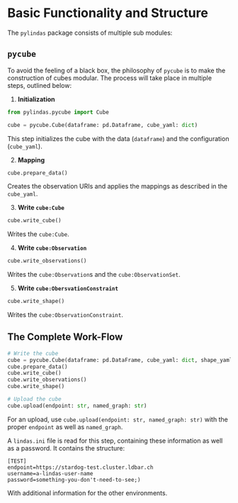 # Basic Functionality and Structure

The `pylindas` package consists of multiple sub modules:

## `pycube`

To avoid the feeling of a black box, the philosophy of `pycube` is to make the construction of cubes modular. The process will take place in multiple steps, outlined below:

1. **Initialization**

```python
from pylindas.pycube import Cube

cube = pycube.Cube(dataframe: pd.Dataframe, cube_yaml: dict)
```

This step initializes the cube with the data (`dataframe`) and the configuration (`cube_yaml`).

2. **Mapping**

```python
cube.prepare_data()
```

Creates the observation URIs and applies the mappings as described in the `cube_yaml`.

3. **Write `cube:Cube`**

```python
cube.write_cube()
```

Writes the `cube:Cube`.

4. **Write `cube:Observation`**

```python
cube.write_observations()
```

Writes the `cube:Observation`s and the `cube:ObservationSet`.

5. **Write `cube:ObersvationConstraint`**

```python
cube.write_shape()
```

Writes the `cube:ObservationConstraint`.

## The Complete Work-Flow

```python
# Write the cube
cube = pycube.Cube(dataframe: pd.DataFrame, cube_yaml: dict, shape_yaml: dict)
cube.prepare_data()
cube.write_cube()
cube.write_observations()
cube.write_shape()

# Upload the cube
cube.upload(endpoint: str, named_graph: str)
```

For an upload, use `cube.upload(endpoint: str, named_graph: str)` with the proper `endpoint` as well as `named_graph`.

A `lindas.ini` file is read for this step, containing these information as well as a password. It contains the structure:

```
[TEST]
endpoint=https://stardog-test.cluster.ldbar.ch
username=a-lindas-user-name
password=something-you-don't-need-to-see;)
```

With additional information for the other environments.